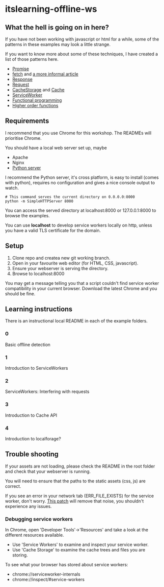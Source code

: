 # itslearning-offline-ws

## What the hell is going on in here?
If you have not been working with javascript or html for a while, some of the patterns in these
examples may look a little strange.

If you want to know more about some of these techniques, I have created a list of those patterns
here.

* [Promise](https://developer.mozilla.org/en/docs/Web/JavaScript/Reference/Global_Objects/Promise)
* [fetch](https://developer.mozilla.org/en/docs/Web/API/Fetch_API) and
[a more informal article](https://davidwalsh.name/fetch)
 * [Response](https://developer.mozilla.org/en-US/docs/Web/API/Response)
 * [Request](https://developer.mozilla.org/en-US/docs/Web/API/Request)
* [CacheStorage](https://developer.mozilla.org/en-US/docs/Web/API/CacheStorage) and
[Cache](https://developer.mozilla.org/en-US/docs/Web/API/Cache)
* [ServiceWorker](https://developer.mozilla.org/en-US/docs/Web/API/Service_Worker_API)
* [Functional programming](https://www.smashingmagazine.com/2014/07/dont-be-scared-of-functional-programming/)
 * [Higher order functions](https://medium.com/humans-create-software/a-dirt-simple-introduction-to-higher-order-functions-in-javascript-b33bf9e19056#.dmal6ulvs)

## Requirements
I recommend that you use Chrome for this workshop. The READMEs will prioritise Chrome.

You should have a local web server set up, maybe

* Apache
* Nginx
* [Python server](http://www.linuxjournal.com/content/tech-tip-really-simple-http-server-python)

I recommend the Python server, it's cross platform, is easy to install (comes with python),
requires no configuration and gives a nice console output to watch.

```shell
# This command serves the current directory on 0.0.0.0:8000
python -m SimpleHTTPServer 8000
```

You can access the served directory at localhost:8000 or 127.0.0.1:8000 to browse the examples.

You can use **localhost** to develop service workers locally on http, unless you have a valid TLS
certificate for the domain.

## Setup
1. Clone repo and createa new git working branch.
2. Open in your favourite web editor (for HTML, CSS, javascript).
3. Ensure your webserver is serving the directory.
4. Browse to localhost:8000

You may get a message telling you that a script couldn't find service worker compatibility in your
current browser. Download the latest Chrome and you should be fine.

## Learning instructions
There is an instructional local README in each of the example folders.

### 0
Basic offline detection

### 1
Introduction to ServiceWorkers

### 2
ServiceWorkers: Interfering with requests

### 3
Introduction to Cache API

### 4
Introduction to localforage?

## Trouble shooting
If your assets are not loading, please check the README in the root folder and check that your
webserver is running.

You will need to ensure that the paths to the static assets (css, js) are correct.

If you see an error in your network tab (ERR_FILE_EXISTS) for the service worker, don't worry.
[This patch](https://bugs.chromium.org/p/chromium/issues/detail?id=541797) will remove that noise,
you shouldn't experience any issues.

### Debugging service workers
In Chrome, open 'Developer Tools'->'Resources' and take a look at the different resources
available.

* Use 'Service Workers' to examine and inspect your service worker.
* Use 'Cache Storage' to examine the cache trees and files you are storing.

To see what your browser has stored about service workers:
* chrome://serviceworker-internals
* chrome://inspect/#service-workers
